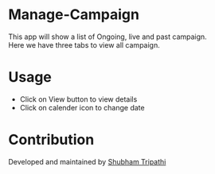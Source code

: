 # Manage-Campaign

This app will show a list of Ongoing, live and past campaign.\
Here we have three tabs to view all campaign.
  
  
# Usage
  
- Click on View button to view details
- Click on calender icon to change date  
  
# Contribution

Developed and maintained by [Shubham Tripathi](https://www.linkedin.com/in/shubham-tripathi-37476b114/)
